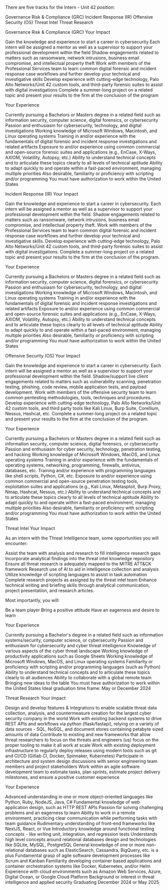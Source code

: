 There are five tracks for the Intern - Unit 42 position:

Governance Risk & Compliance (GRC)
Incident Response (IR)
Offensive Security (OS)
Threat Intel
Threat Research


Governance Risk & Compliance (GRC)
Your Impact 

Gain the knowledge and experience to start a career in cybersecurity 
Each intern will be assigned a mentor as well as a supervisor to support your professional development within the field 
Shadow engagements related to matters such as ransomware, network intrusions, business email compromise, and intellectual property theft 
Work with members of the Professional Services team to learn common digital forensic and incident response case workflows and further develop your technical and investigative skills 
Develop experience with cutting-edge technology, Palo Alto Networks/Unit 42 custom tools, and third-party forensic suites to assist with digital investigations 
Complete a summer-long project on a related topic and present your results to the firm at the conclusion of the program 


Your Experience 

Currently pursuing a Bachelors or Masters degree in a related field such as information security, computer science, digital forensics, or cybersecurity 
Passion and enthusiasm for cybersecurity, technology, and digital investigations 
Working knowledge of Microsoft Windows, Macintosh, and Linux operating systems 
Training in and/or experience with the fundamentals of digital forensic and incident response investigations and related artifacts 
Exposure to and/or experience using common commercial and open-source forensic suites and applications (e.g., EnCase, X-Ways, AXIOM, Volatility, Autopsy, etc.) 
Ability to understand technical concepts and to articulate these topics clearly to all levels of technical aptitude 
Ability to adapt quickly to and operate within a fast-paced environment, managing multiple priorities 
Also desirable, familiarity or proficiency with scripting and/or programming 
You must have authorization to work within the United States 


Incident Response (IR)
Your Impact 

Gain the knowledge and experience to start a career in cybersecurity. 
Each intern will be assigned a mentor as well as a supervisor to support your professional development within the field. 
Shadow engagements related to matters such as ransomware, network intrusions, business email compromise, and intellectual property theft. 
Work with members of the Professional Services team to learn common digital forensic and incident response case workflows and further develop your technical and investigative skills. 
Develop experience with cutting-edge technology, Palo Alto Networks/Unit 42 custom tools, and third-party forensic suites to assist with digital investigations. 
Complete a summer-long project on a related topic and present your results to the firm at the conclusion of the program. 


Your Experience 

Currently pursuing a Bachelors or Masters degree in a related field such as information security, computer science, digital forensics, or cybersecurity 
Passion and enthusiasm for cybersecurity, technology, and digital investigations 
Working knowledge of Microsoft Windows, Macintosh, and Linux operating systems 
Training in and/or experience with the fundamentals of digital forensic and incident response investigations and related artifacts 
Exposure to and/or experience using common commercial and open-source forensic suites and applications (e.g., EnCase, X-Ways, AXIOM, Volatility, Autopsy, etc.) 
Ability to understand technical concepts and to articulate these topics clearly to all levels of technical aptitude 
Ability to adapt quickly to and operate within a fast-paced environment, managing multiple priorities 
Also desirable, familiarity or proficiency with scripting and/or programming 
You must have authorization to work within the United States 


Offensive Security (OS)
Your Impact 

Gain the knowledge and experience to start a career in cybersecurity. 
Each intern will be assigned a mentor as well as a supervisor to support your professional development within the field. 
Shadow/support live client engagements related to matters such as vulnerability scanning, penetration testing, phishing, code review, mobile application tests, and payload development.
Work with members of the offensive security team to learn common pentesting methodologies, tools, techniques and procedures. 
Develop experience with cutting-edge technology, Palo Alto Networks/Unit 42 custom tools, and third party tools like Kali Linux, Burp Suite, Corellium, Nessus, Hashcat, etc. 
Complete a summer-long project on a related topic and present your results to the firm at the conclusion of the program. 


Your Experience 

Currently pursuing a Bachelors or Masters degree in a related field such as information security, computer science, digital forensics, or cybersecurity 
Passion and enthusiasm for cyber security, technology, penetration testing, and hacking 
Working knowledge of Microsoft Windows, MacOS, and Linux operating systems 
Training in and/or experience with the fundamentals of operating systems, networking, programming, firewalls, antivirus, databases, etc. 
Training and/or experience with programming languages like shell scripts, Python, C#, etc. 
Exposure to and/or experience using common commercial and open-source penetration testing tools, exploitation suites and applications (e.g., Kali Linux, Metasploit, Burp Proxy, Nmap, Hashcat, Nessus, etc.) 
Ability to understand technical concepts and to articulate these topics clearly to all levels of technical aptitude 
Ability to adapt quickly to and operate within a fast-paced environment, managing multiple priorities 
Also desirable, familiarity or proficiency with scripting and/or programming 
You must have authorization to work within the United States 


Threat Intel
Your Impact



As an intern with the Threat Intelligence team, some opportunities you will encounter: 

Assist the team with analysis and research to fill intelligence research gaps
Incorporate analytical findings into the threat intel knowledge repository
Ensure all threat research is adequately mapped to the MITRE ATT&CK framework
Research use of AI to aid in intelligence collection and analysis
Utilize knowledge of scripting languages to assist in task automation
Complete research projects as assigned by the threat intel team
Enhance technical writing and briefing skills through analytical communication, project presentation, and research articles.


Most importantly, you will:

Be a team player
Bring a positive attitude
Have an eagerness and desire to learn


Your Experience



Currently pursuing a Bachelor's degree in a related field such as  information systems/security, computer science, or cybersecurity
Passion and enthusiasm for cybersecurity and cyber threat intelligence
Knowledge of various aspects of the cyber threat landscape
Working knowledge of productivity applications such as Google Sheets
Working knowledge of Microsoft Windows, MacOS, and Linux operating systems
Familiarity or proficiency with scripting and/or programming languages (such as Python)
Ability to understand technical concepts and to articulate these topics clearly to all audiences
Ability to collaborate with a global remote team
Bringing new ideas to the table
You must have authorization to work within the United States
Ideal graduation time frame: May or December 2024


Threat Research
Your Impact

Design and develop features & integrations to enable scalable threat data collection, analysis, and countermeasure creation for the largest cyber security company in the world
Work with existing backend systems to drive REST APIs and workflows via python (flask/fastapi), relying on a variety of data sources - SQL, NoSQL, and document stores containing petabyte sized amounts of data
Contribute to existing and new frameworks that allow threat researchers to focus on the threats and engineers (us) focus on the proper tooling to make it all work at scale
Work with existing deployment infrastructure to regularly deploy releases using modern tools such as git and CI/CD (Gitlab CI, Docker, Spinnaker, Kubernetes)
Participate in architecture and system design discussions with senior engineering team members and project stakeholders
Work within an agile software development team to estimate tasks, plan sprints, estimate project delivery milestones, and ensure a positive customer experience

Your Experience


Advanced understanding in one or more object-oriented languages like Python, Ruby, NodeJS, Java, C#
Fundamental knowledge of web application design, such as HTTP REST APIs
Passion for solving challenging problems and an eagerness to learn
Ability to work in a remote environment, practicing clear communication while performing tasks with team guidance
Rudimentary understanding of front-end frameworks like NextJS, React, or Vue
Introductory knowledge around functional testing concepts - like writing unit, integration, and regression tests
Understands high level concepts around relational databases design and technologies like SQLite, MySQL, PostgreSQL
General knowledge of one or more non-relational databases such as ElasticSearch, Cassandra, BigQuery, etc. is a plus
Fundamental grasp of agile software development processes like Scrum and Kanban
Familiarity developing container based applications and container orchestration systems like Docker, Kubernetes, and/or Helm
Experience with cloud environments such as Amazon Web Services, Azure, Digital Ocean, or Google Cloud Platform
Background or interest in threat intelligence and applied security
Graduating December 2024 or May 2025
